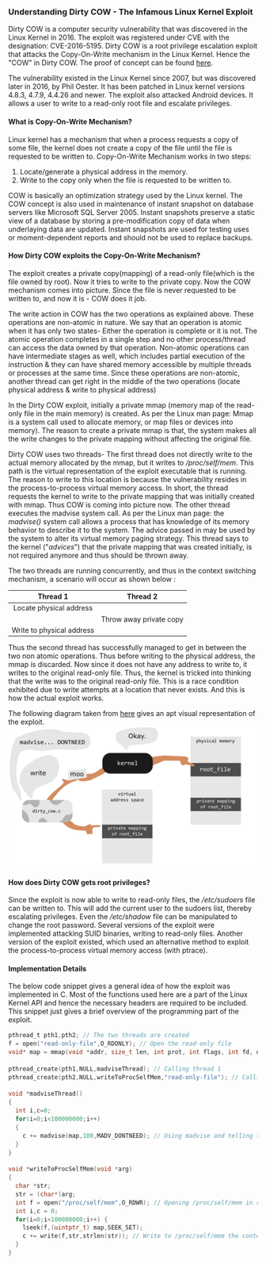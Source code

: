 ### Understanding Dirty COW - The Infamous Linux Kernel Exploit 

Dirty COW is a computer security vulnerability that was discovered in the Linux Kernel in 2016. The exploit was registered under CVE with the designation: CVE-2016-5195. Dirty COW is a root privilege escalation exploit that attacks the Copy-On-Write mechanism in the Linux Kernel. Hence the "COW" in Dirty COW. The proof of concept can be found [here](http://dirtycow.ninja).

The vulnerability existed in the Linux Kernel since 2007, but was discovered later in 2016, by Phil Oester. It has been patched in Linux kernel versions 4.8.3, 4.7.9, 4.4.26 and newer. The exploit also attacked Android devices. It allows a user to write to a read-only root file and escalate privileges. 

#### What is Copy-On-Write Mechanism?

Linux kernel has a mechanism that when a process requests a copy of some file, the kernel does not create a copy of the file until the file is requested to be written to. Copy-On-Write Mechanism works in two steps:

1. Locate/generate a physical address in the memory. 
2. Write to the copy only when the file is requested to be written to.

COW is basically an optimization strategy used by the Linux kernel. The COW concept is also used in maintenance of instant snapshot on database servers like Microsoft SQL Server 2005. Instant snapshots preserve a static view of a database by storing a pre-modification copy of data when underlaying data are updated. Instant snapshots are used for testing uses or moment-dependent reports and should not be used to replace backups.

#### How Dirty COW exploits the Copy-On-Write Mechanism?

The exploit creates a private copy(mapping) of a read-only file(which is the file owned by root). Now it tries to write to the private copy. Now the COW mechanism comes into picture. Since the file is never requested to be written to, and now it is - COW does it job.

The write action in COW has the two operations as explained above. These operations are non-atomic in nature. We say that an operation is atomic when it has only two states- Either the operation is complete or it is not. The atomic operation completes in a single step and no other process/thread can access the data owned by that operation. Non-atomic operations can have intermediate stages as well, which includes partial execution of the instruction & they can have shared memory accessible by multiple threads or processes at the same time. Since these operations are non-atomic, another thread can get right in the middle of the two operations (locate physical address & write to physical address)

In the Dirty COW exploit, initially a private mmap (memory map of the read-only file in the main memory) is created. As per the Linux man page: Mmap is a system call used to allocate memory, or map files or devices into memory). The reason to create a private mmap is that, the system makes all the write changes to the private mapping without affecting the original file. 

Dirty COW uses two threads- The first thread does not directly write to the actual memory allocated by the mmap, but it writes to */proc/self/mem*. This path is the virtual representation of the exploit executable that is running. The reason to write to this location is because the vulnerability resides in the process-to-process virtual memory access. In short, the thread requests the kernel to write to the private mapping that was initially created with mmap. Thus COW is coming into picture now. The other thread executes the madvise system call. As per the Linux man page:  the *madvise()* system call allows a process that has knowledge of its memory behavior to describe it to the system. The advice passed in may be used by the system to alter its virtual memory paging strategy. This thread says to the kernel ("*advices*") that the private mapping that was created initially, is not required anymore and thus should be thrown away.

The two threads are running concurrently, and thus in the context switching mechanism, a scenario will occur as shown below :

|         Thread 1          |        Thread 2         |
| :-----------------------: | :---------------------: |
|  Locate physical address  |                         |
|                           | Throw away private copy |
| Write to physical address |                         |

Thus the second thread has successfully managed to get in between the two non atomic operations. Thus before writing to the physical address, the mmap is discarded. Now since it does not have any address to write to, it writes to the original read-only file. Thus, the kernel is tricked into thinking that the write was to the original read-only file. This is a race condition exhibited due to write attempts at a location that never exists. And this is how the actual exploit works. 

The following diagram taken from [here](https://www.cs.toronto.edu/~arnold/427/18s/427_18S/indepth/dirty-cow/demo.html) gives an apt visual representation of the exploit. ![dirtycow](dirtycow.png) 



#### How does Dirty COW gets root privileges? 

Since the exploit is now able to write to read-only files, the */etc/sudoers* file can be   written to. This will add the current user to the sudoers list, thereby escalating privileges. Even the */etc/shadow* file can be manipulated to change the root password.  Several versions of the exploit were implemented attacking SUID binaries, writing to read-only files. Another version of the exploit existed, which used an alternative method to exploit the process-to-process virtual memory access (with ptrace).

#### Implementation Details

The below code snippet gives a general idea of how the exploit was implemented in C. Most of the functions used here are a part of the Linux Kernel API and hence the necessary headers are required to be included. This snippet just gives a brief overview of the programming part of the exploit.

```c
pthread_t pth1,pth2; // The two threads are created
f = open("read-only-file",O_RDONLY); // Open the read-only file
void* map = mmap(void *addr, size_t len, int prot, int flags, int fd, off_t offset); // Memory map is created

pthread_create(pth1,NULL,madviseThread); // Calling thread 1
pthread_create(pth2,NULL,writeToProcSelfMem,"read-only-file"); // Calling thread 2

void *madviseThread()
{
  int i,c=0;
  for(i=0;i<100000000;i++)
  {
    c += madvise(map,100,MADV_DONTNEED); // Using madvise and telling the kernel that the allocated space is no longer needed
  }
}

void *writeToProcSelfMem(void *arg)
{
  char *str;
  str = (char*)arg;
  int f = open("/proc/self/mem",O_RDWR); // Opening /proc/self/mem in read-write mode
  int i,c = 0;
  for(i=0;i<100000000;i++) {
    lseek(f,(uintptr_t) map,SEEK_SET);
    c += write(f,str,strlen(str)); // Write to /proc/self/mem the contents of str
  }
}

```

####  

